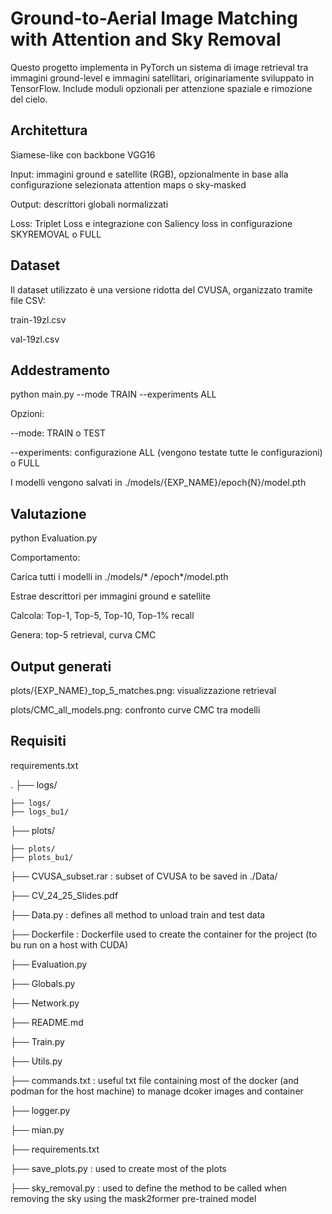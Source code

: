 # Ground-to-Aerial Image Matching with Attention and Sky Removal

Questo progetto implementa in PyTorch un sistema di image retrieval tra immagini ground-level e immagini satellitari, originariamente sviluppato in TensorFlow. Include moduli opzionali per attenzione spaziale e rimozione del cielo.

## Architettura

Siamese-like con backbone VGG16

Input: immagini ground e satellite (RGB), opzionalmente in base alla configurazione selezionata attention maps o sky-masked

Output: descrittori globali normalizzati

Loss: Triplet Loss e integrazione con Saliency loss in configurazione SKYREMOVAL o FULL

## Dataset

Il dataset utilizzato è una versione ridotta del CVUSA, organizzato tramite file CSV:

train-19zl.csv

val-19zl.csv

## Addestramento

python main.py --mode TRAIN --experiments ALL

Opzioni:
 
--mode: TRAIN o TEST

--experiments: configurazione ALL (vengono testate tutte le configurazioni) o FULL


I modelli vengono salvati in ./models/{EXP_NAME}/epoch{N}/model.pth

## Valutazione

python Evaluation.py

Comportamento:

Carica tutti i modelli in ./models/* /epoch*/model.pth

Estrae descrittori per immagini ground e satellite

Calcola: Top-1, Top-5, Top-10, Top-1% recall

Genera: top-5 retrieval, curva CMC

## Output generati

plots/{EXP_NAME}_top_5_matches.png: visualizzazione retrieval

plots/CMC_all_models.png: confronto curve CMC tra modelli

## Requisiti

requirements.txt

.
├── logs/

    ├── logs/
    ├── logs_bu1/
├── plots/
    
    ├── plots/
    ├── plots_bu1/

├── CVUSA_subset.rar : subset of CVUSA to be saved in ./Data/

├── CV_24_25_Slides.pdf

├── Data.py : defines all method to unload train and test data

├── Dockerfile : Dockerfile used to create the container for the project (to bu run on a host with CUDA)

├── Evaluation.py

├── Globals.py

├── Network.py

├── README.md

├── Train.py

├── Utils.py

├── commands.txt : useful txt file containing most of the docker (and podman for the host machine) to manage dcoker images and container

├── logger.py

├── mian.py

├── requirements.txt

├── save_plots.py : used to create most of the plots

├── sky_removal.py : used to define the method to be called when removing the sky using the mask2former pre-trained model




